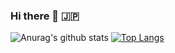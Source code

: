 ### Hi there 👋 🇯🇵

<!--
**mikihito-h/mikihito-h** is a ✨ _special_ ✨ repository because its `README.md` (this file) appears on your GitHub profile.

Here are some ideas to get you started:

- 🔭 I’m currently working on ...
- 🌱 I’m currently learning ...
- 👯 I’m looking to collaborate on ...
- 🤔 I’m looking for help with ...
- 💬 Ask me about ...
- 📫 How to reach me: ...
- 😄 Pronouns: ...
- ⚡ Fun fact: ...
-->


![Anurag's github stats](https://github-readme-stats.vercel.app/api?username=mikihito-h&count_private=true&hide=stars,contribs)
[![Top Langs](https://github-readme-stats.vercel.app/api/top-langs/?username=mikihito-h&layout=compact)](https://github.com/mikihito-h/github-readme-stats)
